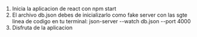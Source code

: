 1. Inicia la aplicacion de react con npm start 
2. El archivo db.json debes de inicializarlo como fake server con las sgte linea de codigo en tu terminal: json-server --watch db.json --port 4000
3. Disfruta de la aplicacion
